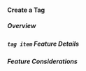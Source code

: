 #### Create a Tag 

##### Overview

<!-- TODO: ACTIVITY DIAGRAM -->

<!-- TODO: Short Description of Command -->

##### `tag item` Feature Details

<!-- TODO: SEQUENCE DIAGRAM -->

<!-- TODO: Description of how Command works -->

##### Feature Considerations

<!-- TODO: Command Considerations -->
